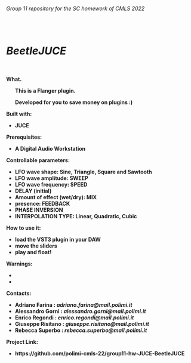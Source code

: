 <h6>Group 11 repository for the SC homework of CMLS 2022</h6><br>
<h1><i>BeetleJUCE</i></h1>
<p>
<br>

<b>What.
<ul>
  This is a Flanger plugin. 
</ul>
<ul>Developed for you to save money on plugins :) </ul>
</b>

<p>

<b>Built with:
<ul>
  <li>JUCE</li>
</ul>
</b>
</p>

<b>Prerequisites:
<ul>
  <li>A Digital Audio Workstation</i></li>
</ul>
</b>

<b>Controllable parameters:
<ul>
  <li>LFO wave shape: Sine, Triangle, Square and Sawtooth</li>
  <li>LFO wave amplitude: SWEEP</li>
  <li>LFO wave frequency: SPEED </li>
  <li>DELAY (initial)</li> 
  <li>Amount of effect (wet/dry): MIX</li>
  <li>presence: FEEDBACK</li>
  <li>PHASE INVERSION</li>      
  <li>INTERPOLATION TYPE: Linear, Quadratic, Cubic</li>
</ul>
</b>

<b>How to use it:
<ul>
  <li>load the VST3 plugin in your DAW</li>
  <li>move the sliders</li>
  <li>play and float!</li> 
</ul>
</b>

<b>Warnings:
<ul>
  <li></li>
  <li></li>
</ul>
</b>


<p>

<b>Contacts:
<ul>
  <li>Adriano Farina : <i>adriano.farina@mail.polimi.it</i></li>
  <li>Alessandro Gorni : <i>alessandro.gorni@mail.polimi.it</i></li>
  <li>Enrico Regondi : <i>enrico.regondi@mail.polimi.it</i></li>
  <li>Giuseppe Risitano : <i>giuseppe.risitano@mail.polimi.it</i></li>
  <li>Rebecca Superbo : <i>rebecca.superbo@mail.polimi.it</i></li>
</ul>
</b>
</p>

<b>Project Link:
<ul>
  <li>https://github.com/polimi-cmls-22/group11-hw-JUCE-BeetleJUCE</li>
</ul>
</b>
</p>
